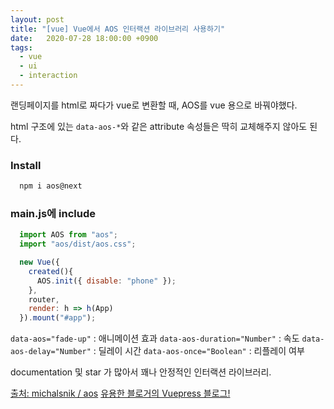 ```yaml
---
layout: post
title: "[vue] Vue에서 AOS 인터랙션 라이브러리 사용하기"
date:   2020-07-28 18:00:00 +0900
tags:
  - vue
  - ui
  - interaction
---
```


랜딩페이지를 html로 짜다가 vue로 변환할 때, AOS를 vue 용으로 바꿔야했다.

html 구조에 있는 `data-aos-*`와 같은 attribute 속성들은 딱히 교체해주지 않아도 된다.

### Install
```javascript
  npm i aos@next
```

### main.js에 include
```javascript
  import AOS from "aos";
  import "aos/dist/aos.css";

  new Vue({
    created(){
      AOS.init({ disable: "phone" });
    },
    router,
    render: h => h(App)
  }).mount("#app");
```

`data-aos="fade-up"` : 애니메이션 효과
`data-aos-duration="Number"` : 속도
`data-aos-delay="Number"` : 딜레이 시간
`data-aos-once="Boolean"` : 리플레이 여부

documentation 및 star 가 많아서 꽤나 안정적인 인터랙션 라이브러리.

[출처: michalsnik / aos](https://github.com/michalsnik/aos)
[유용한 블로거의 Vuepress 블로그!](https://yasminzy.com/)